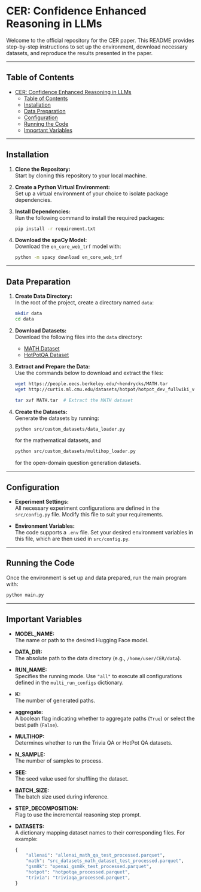 # CER: Confidence Enhanced Reasoning in LLMs

Welcome to the official repository for the CER paper. This README provides step-by-step instructions to set up the environment, download necessary datasets, and reproduce the results presented in the paper.

---

## Table of Contents

- [CER: Confidence Enhanced Reasoning in LLMs](#cer-confidence-enhanced-reasoning-in-llms)
  - [Table of Contents](#table-of-contents)
  - [Installation](#installation)
  - [Data Preparation](#data-preparation)
  - [Configuration](#configuration)
  - [Running the Code](#running-the-code)
  - [Important Variables](#important-variables)

---

## Installation

1. **Clone the Repository:**  
   Start by cloning this repository to your local machine.

2. **Create a Python Virtual Environment:**  
   Set up a virtual environment of your choice to isolate package dependencies.

3. **Install Dependencies:**  
   Run the following command to install the required packages:
   ```bash
   pip install -r requirement.txt
   ```

4. **Download the spaCy Model:**  
   Download the `en_core_web_trf` model with:
   ```bash
   python -m spacy download en_core_web_trf
   ```

---

## Data Preparation

1. **Create Data Directory:**  
   In the root of the project, create a directory named `data`:
   ```bash
   mkdir data
   cd data
   ```

2. **Download Datasets:**  
   Download the following files into the `data` directory:
   - [MATH Dataset](https://people.eecs.berkeley.edu/~hendrycks/MATH.tar)
   - [HotPotQA Dataset](http://curtis.ml.cmu.edu/datasets/hotpot/hotpot_dev_fullwiki_v1.json)

3. **Extract and Prepare the Data:**  
   Use the commands below to download and extract the files:
   ```bash
   wget https://people.eecs.berkeley.edu/~hendrycks/MATH.tar
   wget http://curtis.ml.cmu.edu/datasets/hotpot/hotpot_dev_fullwiki_v1.json

   tar xvf MATH.tar  # Extract the MATH dataset
   ```

4. **Create the Datasets:**  
   Generate the datasets by running:
   ```bash
   python src/custom_datasets/data_loader.py
   ```
   for the mathematical datasets, and
   ```bash
   python src/custom_datasets/multihop_loader.py
   ```
   for the open-domain question generation datasets.

---

## Configuration

- **Experiment Settings:**  
  All necessary experiment configurations are defined in the `src/config.py` file. Modify this file to suit your requirements.

- **Environment Variables:**  
  The code supports a `.env` file. Set your desired environment variables in this file, which are then used in `src/config.py`.

---

## Running the Code

Once the environment is set up and data prepared, run the main program with:
```bash
python main.py
```

---

## Important Variables

- **MODEL_NAME:**  
  The name or path to the desired Hugging Face model.

- **DATA_DIR:**  
  The absolute path to the data directory (e.g., `/home/user/CER/data`).

- **RUN_NAME:**  
  Specifies the running mode. Use `"all"` to execute all configurations defined in the `multi_run_configs` dictionary.

- **K:**  
  The number of generated paths.

- **aggregate:**  
  A boolean flag indicating whether to aggregate paths (`True`) or select the best path (`False`).

- **MULTIHOP:**  
  Determines whether to run the Trivia QA or HotPot QA datasets.

- **N_SAMPLE:**  
  The number of samples to process.

- **SEE:**  
  The seed value used for shuffling the dataset.

- **BATCH_SIZE:**  
  The batch size used during inference.

- **STEP_DECOMPOSITION:**  
  Flag to use the incremental reasoning step prompt.

- **DATASETS:**  
  A dictionary mapping dataset names to their corresponding files. For example:
  ```python
  {
      "allenai": "allenai_math_qa_test_processed.parquet",
      "math": "src_datasets_math_dataset_test_processed.parquet",
      "gsm8k": "openai_gsm8k_test_processed.parquet",
      "hotpot": "hotpotqa_processed.parquet",
      "trivia": "triviaqa_processed.parquet",
  }
  ```
